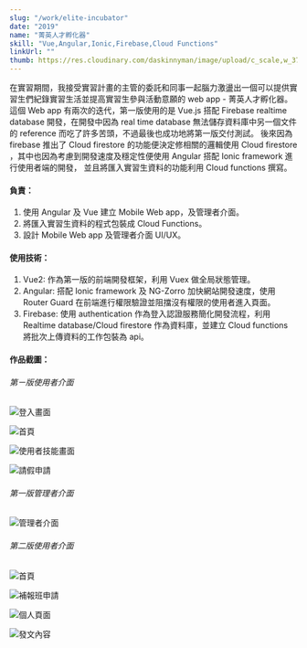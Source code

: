 ```yaml
---
slug: "/work/elite-incubator"
date: "2019"
name: "菁英人才孵化器"
skill: "Vue,Angular,Ionic,Firebase,Cloud Functions"
linkUrl: ""
thumb: https://res.cloudinary.com/daskinnyman/image/upload/c_scale,w_376/v1540028311/app-login_gxgypt.png
---
```


在實習期間，我接受實習計畫的主管的委託和同事一起腦力激盪出一個可以提供實習生們紀錄實習生活並提高實習生參與活動意願的 web app - 菁英人才孵化器。
這個 Web app 有兩次的迭代，第一版使用的是 Vue.js 搭配 Firebase realtime database 開發，在開發中因為 real time database 無法儲存資料庫中另一個文件的 reference 而吃了許多苦頭，不過最後也成功地將第一版交付測試。
後來因為 firebase 推出了 Cloud firestore 的功能便決定修相關的邏輯使用 Cloud firestore
，其中也因為考慮到開發速度及穩定性便使用 Angular 搭配 Ionic framework 進行使用者端的開發，
並且將匯入實習生資料的功能利用 Cloud functions 撰寫。

#### 負責：

1. 使用 Angular 及 Vue 建立 Mobile Web app，及管理者介面。
2. 將匯入實習生資料的程式包裝成 Cloud Functions。
3. 設計 Mobile Web app 及管理者介面 UI/UX。

#### 使用技術：

1. Vue2: 作為第一版的前端開發框架，利用 Vuex 做全局狀態管理。
2. Angular: 搭配 Ionic framework 及 NG-Zorro 加快網站開發速度，使用 Router Guard 在前端進行權限驗證並阻擋沒有權限的使用者進入頁面。
3. Firebase: 使用 authentication 作為登入認證服務簡化開發流程，利用 Realtime database/Cloud firestore 作為資料庫，並建立 Cloud functions 將批次上傳資料的工作包裝為 api。

#### 作品截圖：

###### 第ㄧ版使用者介面

<div class="row d-flex justify-content-center">
<div class="col-md-3 text-center">

![登入畫面](./images/app-login.png)

</div>
<div class="col-md-3  text-center">

![首頁](./images/user-ui.png)

</div>
<div class="col-md-3  text-center">

![使用者技能畫面](./images/skill.png)

</div>
<div class="col-md-3  text-center">

![請假申請](./images/leave-ui.png)

</div>
</div>

###### 第一版管理者介面

<div class="row d-flex justify-content-center">
<div class="col-md-6 text-center">

![管理者介面](./images/admin-ui.png)

</div>
</div>

###### 第二版使用者介面

<div class="row d-flex justify-content-center">
<div class="col-md-3 text-center">

![首頁](./images/new-user-ui.PNG)

</div>
<div class="col-md-3  text-center">

![補報班申請](./images/newforget.png)

</div>
<div class="col-md-3  text-center">

![個人頁面](./images/newpersonal.PNG)

</div>
<div class="col-md-3  text-center">

![發文內容](./images/newpostdetail.PNG)

</div>
</div>
